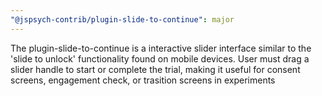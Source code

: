 ```yaml
---
"@jspsych-contrib/plugin-slide-to-continue": major
---
```


The plugin-slide-to-continue is a interactive slider interface similar to the 'slide to unlock' functionality found on mobile devices. User must drag a slider handle to start or complete the trial, making it useful for consent screens, engagement check, or trasition screens in experiments
